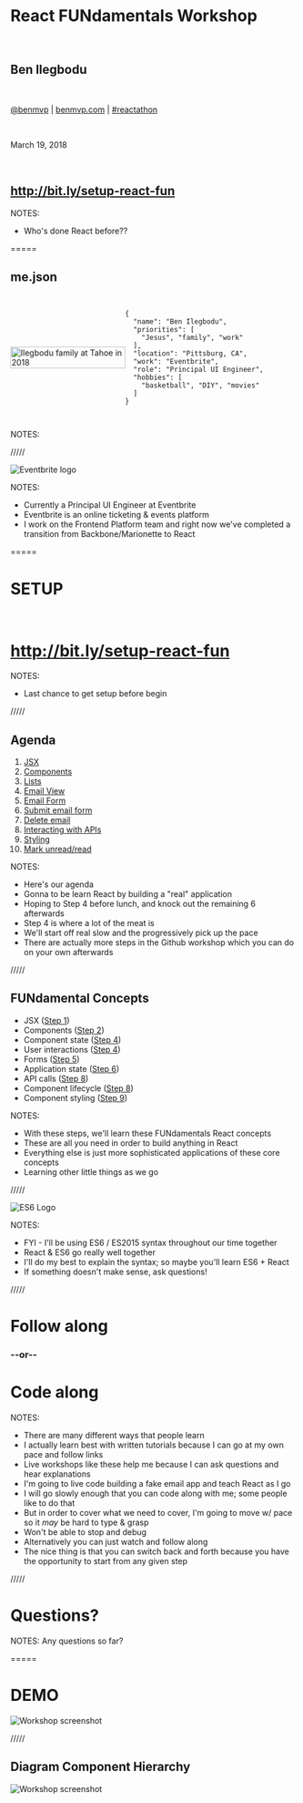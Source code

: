 # React FUNdamentals Workshop

<br />

## Ben Ilegbodu

<br />

[@benmvp](https://twitter.com/benmvp) | [benmvp.com](/) | [#reactathon](https://twitter.com/hashtag/reactathon)  

<br />

March 19, 2018  

<br />

## http://bit.ly/setup-react-fun

NOTES:
- Who's done React before??

=====

## me.json

<div style="display:flex;align-items:center">
	<div style="flex:0 0 40%;">
		<img src="../../img/family/family-tahoe-2018-selfie.jpg" style="width:100%;height:auto" alt="Ilegbodu family at Tahoe in 2018" />
	</div>
	<div style="flex:0 0 50%;">
		<pre class="large"><code class="lang-json">
{
  "name": "Ben Ilegbodu",
  "priorities": [
    "Jesus", "family", "work"
  ],
  "location": "Pittsburg, CA",
  "work": "Eventbrite",
  "role": "Principal UI Engineer",
  "hobbies": [
    "basketball", "DIY", "movies"
  ]
}
			</code></pre>
	</div>
</div>

NOTES:

/////

![Eventbrite logo](../../img/eventbrite/wordmark-orange.png)
<!-- .element: style="border: 0; background: none; margin: 0; box-shadow: none;" -->

NOTES:
- Currently a Principal UI Engineer at Eventbrite
- Eventbrite is an online ticketing & events platform
- I work on the Frontend Platform team and right now we've completed a transition from Backbone/Marionette to React

=====

# SETUP

<br />

# http://bit.ly/setup-react-fun

NOTES:
- Last chance to get setup before begin

/////

## Agenda

1. [JSX](https://github.com/benmvp/react-workshop/blob/master/src/01-jsx/)
1. [Components](https://github.com/benmvp/react-workshop/blob/master/src/02-components/)
1. [Lists](https://github.com/benmvp/react-workshop/blob/master/src/03-lists/)
1. [Email View](https://github.com/benmvp/react-workshop/blob/master/src/04-email-view/)
1. [Email Form](https://github.com/benmvp/react-workshop/blob/master/src/05-email-form/)
1. [Submit email form](https://github.com/benmvp/react-workshop/blob/master/src/06-submit-email-form/)
1. [Delete email](https://github.com/benmvp/react-workshop/blob/master/src/07-delete-email/)
1. [Interacting with APIs](https://github.com/benmvp/react-workshop/blob/master/src/08-api/)
1. [Styling](https://github.com/benmvp/react-workshop/blob/master/src/09-styling/)
1. [Mark unread/read](https://github.com/benmvp/react-workshop/blob/master/src/10-mark-unread/)

NOTES:
- Here's our agenda
- Gonna to be learn React by building a "real" application
- Hoping to Step 4 before lunch, and knock out the remaining 6 afterwards
- Step 4 is where a lot of the meat is
- We'll start off real slow and the progressively pick up the pace
- There are actually more steps in the Github workshop which you can do on your own afterwards

/////

## FUNdamental Concepts

- JSX ([Step 1](https://github.com/benmvp/react-workshop/blob/master/src/01-jsx/))
- Components ([Step 2](https://github.com/benmvp/react-workshop/blob/master/src/02-components/))
- Component state ([Step 4](https://github.com/benmvp/react-workshop/blob/master/src/04-email-view/))
- User interactions ([Step 4](https://github.com/benmvp/react-workshop/blob/master/src/04-email-view/))
- Forms ([Step 5](https://github.com/benmvp/react-workshop/blob/master/src/05-email-form/))
- Application state ([Step 6](https://github.com/benmvp/react-workshop/blob/master/src/06-submit-email-form/))
- API calls ([Step 8](https://github.com/benmvp/react-workshop/blob/master/src/08-api/))
- Component lifecycle ([Step 8](https://github.com/benmvp/react-workshop/blob/master/src/08-api/))
- Component styling ([Step 9](https://github.com/benmvp/react-workshop/blob/master/src/09-styling/))

NOTES:
- With these steps, we'll learn these FUNdamentals React concepts
- These are all you need in order to build anything in React
- Everything else is just more sophisticated applications of these core concepts
- Learning other little things as we go

/////

![ES6 Logo](../../img/es6/es6-logo.png)

NOTES:
- FYI - I'll be using ES6 / ES2015 syntax throughout our time together
- React & ES6 go really well together
- I'll do my best to explain the syntax; so maybe you'll learn ES6 + React
- If something doesn't make sense, ask questions!

/////

# Follow along

### --or--

# Code along

NOTES:
- There are many different ways that people learn
- I actually learn best with written tutorials because I can go at my own pace and follow links
- Live workshops like these help me because I can ask questions and hear explanations
- I'm going to live code building a fake email app and teach React as I go
- I will go slowly enough that you can code along with me; some people like to do that
- But in order to cover what we need to cover, I'm going to move w/ pace so it _may_ be hard to type & grasp
- Won't be able to stop and debug
- Alternatively you can just watch and follow along
- The nice thing is that you can switch back and forth because you have the opportunity to start from any given step

/////

# Questions?

NOTES:
Any questions so far?

=====

# DEMO

![Workshop screenshot](../../img/react/workshop-screenshot.png)
<!-- .element: style="width:65%" -->

/////

## Diagram Component Hierarchy

![Workshop screenshot](../../img/react/workshop-screenshot.png)
<!-- .element: style="width:65%" -->

<div class="code-highlight fragment current-visible" style="height: 810px; top: 133px; left: 310px; width: 560px"></div>
<div class="code-highlight fragment current-visible" style="height: 103px; top: 383px; left: 310px; width: 560px"></div>
<div class="code-highlight fragment current-visible" style="height: 810px; top: 133px; left: 860px; width: 685px"></div>

/////

# Questions?

NOTES:
Any more questions?


=====

![Minions Let's Get Started](../../img/giphy/lets-get-started.gif)
<!-- .element: style="border: 0; background: none; margin: 0; box-shadow: none; width: 75%" -->

=====

## More functionality

- Redux
- Testing
- Routing
- Animation
- Form validation
- Server rendering

=====

![React Workshop Stars](../../img/react/workshop-stars.png)
<!-- .element: style="width:75%" -->

<div class="code-highlight" style="height: 250px; top: 33px; left: 820px; width: 460px"></div>

NOTES:
- Do me a solid and and star the repo


/////

![Jack Sparrow Thanks](../../img/giphy/thanks-jack-sparrow.gif)
<!-- .element: style="width: 50%" -->

## Ben Ilegbodu

[benmvp.com](/) | [@benmvp](https://twitter.com/benmvp) | [ben@benmvp.com](mailto:ben@benmvp.com)  
[github/benmvp](https://github.com/benmvp)
<br /><br />

Ask me anything! [benmvp.com/ama](http://www.benmvp.com/ama/)

NOTES:
- So that's it!
- Ask questions on Twitter, via email or AMA!
- Thanks!
